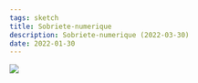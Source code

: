 ```yaml
---
tags: sketch
title: Sobriete-numerique
description: Sobriete-numerique (2022-03-30)
date: 2022-01-30
---
```


![](665_Sobriete-numerique_2022-03-30.jpg) 
